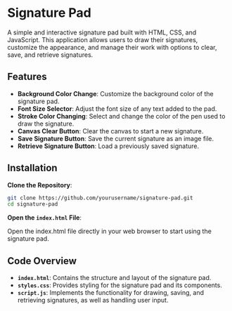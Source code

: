 # Signature Pad

A simple and interactive signature pad built with HTML, CSS, and JavaScript. This application allows users to draw their signatures, customize the appearance, and manage their work with options to clear, save, and retrieve signatures.

## Features

- **Background Color Change**: Customize the background color of the signature pad.
- **Font Size Selector**: Adjust the font size of any text added to the pad.
- **Stroke Color Changing**: Select and change the color of the pen used to draw the signature.
- **Canvas Clear Button**: Clear the canvas to start a new signature.
- **Save Signature Button**: Save the current signature as an image file.
- **Retrieve Signature Button**: Load a previously saved signature.

## Installation
 **Clone the Repository**:

   ```bash
   git clone https://github.com/yourusername/signature-pad.git
   cd signature-pad
```

**Open the `index.html` File**:

Open the index.html file directly in your web browser to start using the signature pad.

## Code Overview

- **`index.html`**: Contains the structure and layout of the signature pad.
- **`styles.css`**: Provides styling for the signature pad and its components.
- **`script.js`**: Implements the functionality for drawing, saving, and retrieving signatures, as well as handling user input.

